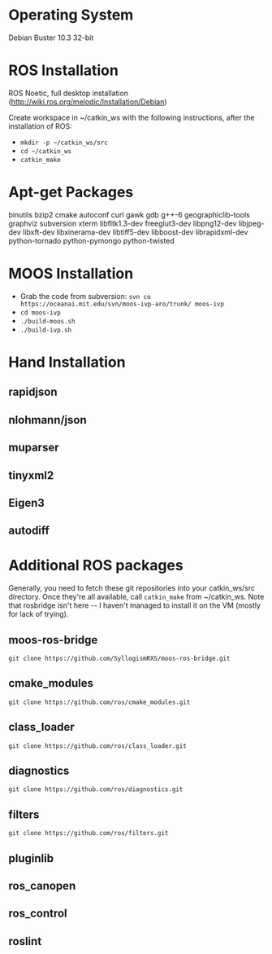 # Operating System
Debian Buster 10.3 32-bit

# ROS Installation
ROS Noetic, full desktop installation (http://wiki.ros.org/melodic/Installation/Debian)

Create workspace in ~/catkin_ws with the following instructions, after the installation of ROS:
- ``mkdir -p ~/catkin_ws/src``
- ``cd ~/catkin_ws``
- ``catkin_make``

# Apt-get Packages
binutils
bzip2
cmake
autoconf
curl
gawk
gdb
g++-6
geographiclib-tools
graphviz
subversion
xterm
libfltk1.3-dev
freeglut3-dev
libpng12-dev
libjpeg-dev
libxft-dev
libxinerama-dev
libtiff5-dev
libboost-dev
librapidxml-dev
python-tornado
python-pymongo
python-twisted

# MOOS Installation

- Grab the code from subversion: ``svn co https://oceanai.mit.edu/svn/moos-ivp-aro/trunk/ moos-ivp``
- ``cd moos-ivp``
- ``./build-moos.sh``
- ``./build-ivp.sh``

# Hand Installation

## rapidjson

## nlohmann/json

## muparser

## tinyxml2

## Eigen3

## autodiff

# Additional ROS packages

Generally, you need to fetch these git repositories into your catkin_ws/src directory. Once they're all available, call ``catkin_make`` from ~/catkin_ws. Note that rosbridge isn't here -- I haven't managed to install it on the VM (mostly for lack of trying).

## moos-ros-bridge

``git clone https://github.com/SyllogismRXS/moos-ros-bridge.git``

## cmake_modules

``git clone https://github.com/ros/cmake_modules.git``

## class_loader

``git clone https://github.com/ros/class_loader.git``

## diagnostics

``git clone https://github.com/ros/diagnostics.git``

## filters

``git clone https://github.com/ros/filters.git``

## pluginlib

## ros_canopen

## ros_control

## roslint
